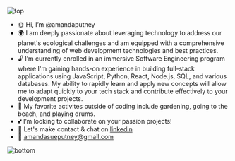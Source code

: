 ![top](https://github.com/amandaputney/amandaputney/assets/137220240/3b3b30d5-a6b5-4927-8704-cfa9d6745653)

- :sun_with_face: Hi, I’m @amandaputney 
- :earth_africa:  I am deeply passionate about leveraging technology to address our planet's ecological challenges and am equipped with a comprehensive understanding of web development technologies and best practices.
- :unlock: I’m currently enrolled in an immersive Software Engineering program where I'm gaining hands-on experience in building full-stack applications using JavaScript, Python, React, Node.js, SQL,  and various databases. My ability to rapidly learn and apply new concepts will allow me to adapt quickly to your tech stack and contribute effectively to your development projects.
- :blossom: My favorite activites outside of coding include gardening, going to the beach, and playing drums.
- :two_hearts: I’m looking to collaborate on your passion projects!
- :satellite: Let's make contact & chat on [linkedin](https://www.linkedin.com/in/amanda-s-putney/)
- 📧 amandasueputney@gmail.com 

![bottom](https://github.com/amandaputney/amandaputney/assets/137220240/f3be87ce-03fc-4e77-96fd-48834df55fae)


